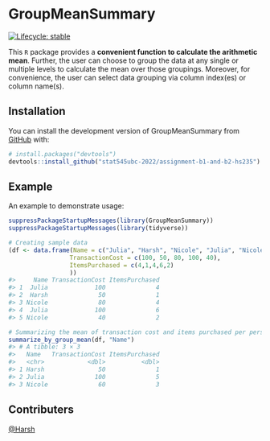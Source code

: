 
<!-- README.md is generated from README.Rmd. Please edit that file -->

# GroupMeanSummary

<!-- badges: start -->

[![Lifecycle:
stable](https://img.shields.io/badge/lifecycle-stable-brightgreen.svg)](https://www.tidyverse.org/lifecycle/#stable)
<!-- credits: taken from https://github.com/vincenzocoia/powers/blob/master/README.md -->
<!-- badges: end -->

This `R` package provides a **convenient function to calculate the
arithmetic mean**. Further, the user can choose to group the data at any
single or multiple levels to calculate the mean over those groupings.
Moreover, for convenience, the user can select data grouping via column
index(es) or column name(s).

## Installation

You can install the development version of GroupMeanSummary from
[GitHub](https://github.com/) with:

``` r
# install.packages("devtools")
devtools::install_github("stat545ubc-2022/assignment-b1-and-b2-hs235")
```

## Example

An example to demonstrate usage:

``` r
suppressPackageStartupMessages(library(GroupMeanSummary))
suppressPackageStartupMessages(library(tidyverse))

# Creating sample data
(df <- data.frame(Name = c("Julia", "Harsh", "Nicole", "Julia", "Nicole"),
                 TransactionCost = c(100, 50, 80, 100, 40),
                 ItemsPurchased = c(4,1,4,6,2)
                 ))
#>     Name TransactionCost ItemsPurchased
#> 1  Julia             100              4
#> 2  Harsh              50              1
#> 3 Nicole              80              4
#> 4  Julia             100              6
#> 5 Nicole              40              2

# Summarizing the mean of transaction cost and items purchased per person
summarize_by_group_mean(df, "Name")
#> # A tibble: 3 × 3
#>   Name   TransactionCost ItemsPurchased
#>   <chr>            <dbl>          <dbl>
#> 1 Harsh               50              1
#> 2 Julia              100              5
#> 3 Nicole              60              3
```

## Contributers

[@Harsh](https://github.com/hs235)
